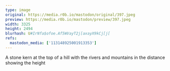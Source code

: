 ```yaml
---
type: image
original: https://media.r0b.io/mastodon/original/397.jpeg
preview: https://media.r0b.io/mastodon/preview/397.jpeg
width: 3325
height: 2494
blurhash: U#IrNfa$ofoe.Af5WVayT2j[axayX9kCj[j[
refs:
  mastodon_media: ['113148925001913353']
---
```


A stone kern at the top of a hill with the rivers and mountains in the distance showing the height
